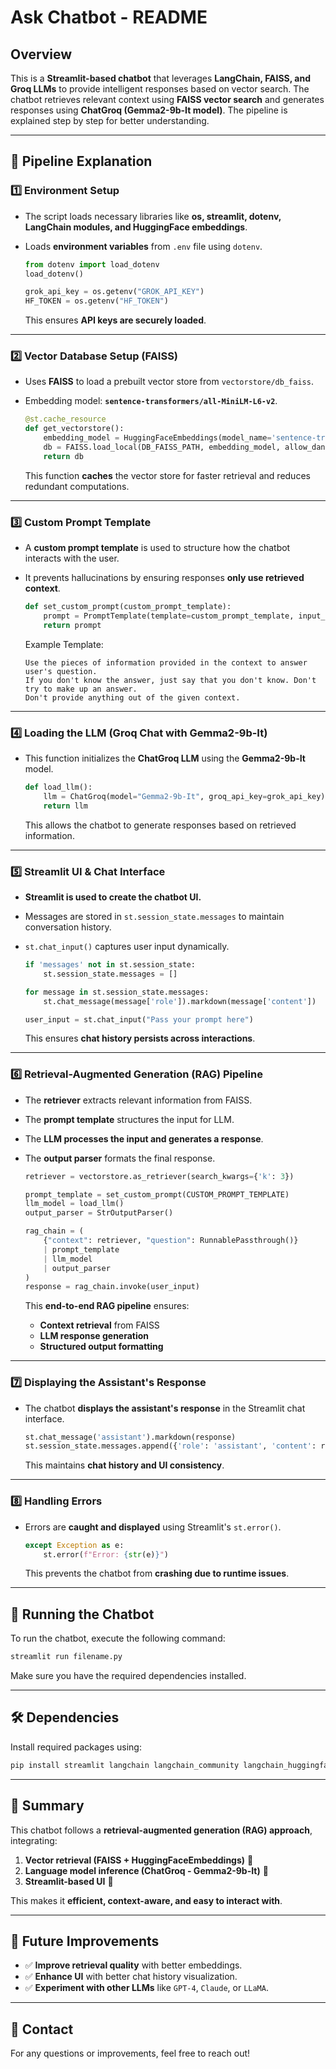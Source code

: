 # Ask Chatbot - README

## Overview
This is a **Streamlit-based chatbot** that leverages **LangChain, FAISS, and Groq LLMs** to provide intelligent responses based on vector search. The chatbot retrieves relevant context using **FAISS vector search** and generates responses using **ChatGroq (Gemma2-9b-It model)**. The pipeline is explained step by step for better understanding.

---

## 📌 Pipeline Explanation

### 1️⃣ **Environment Setup**
- The script loads necessary libraries like **os, streamlit, dotenv, LangChain modules, and HuggingFace embeddings**.
- Loads **environment variables** from `.env` file using `dotenv`.
  
  ```python
  from dotenv import load_dotenv
  load_dotenv()
  
  grok_api_key = os.getenv("GROK_API_KEY")
  HF_TOKEN = os.getenv("HF_TOKEN")
  ```
  
  This ensures **API keys are securely loaded**.

---

### 2️⃣ **Vector Database Setup (FAISS)**
- Uses **FAISS** to load a prebuilt vector store from `vectorstore/db_faiss`.
- Embedding model: **`sentence-transformers/all-MiniLM-L6-v2`**.

  ```python
  @st.cache_resource
  def get_vectorstore():
      embedding_model = HuggingFaceEmbeddings(model_name='sentence-transformers/all-MiniLM-L6-v2')
      db = FAISS.load_local(DB_FAISS_PATH, embedding_model, allow_dangerous_deserialization=True)
      return db
  ```

  This function **caches** the vector store for faster retrieval and reduces redundant computations.

---

### 3️⃣ **Custom Prompt Template**
- A **custom prompt template** is used to structure how the chatbot interacts with the user.
- It prevents hallucinations by ensuring responses **only use retrieved context**.
  
  ```python
  def set_custom_prompt(custom_prompt_template):
      prompt = PromptTemplate(template=custom_prompt_template, input_variables=["context", "question"])
      return prompt
  ```

  Example Template:
  ```
  Use the pieces of information provided in the context to answer user's question.
  If you don't know the answer, just say that you don't know. Don't try to make up an answer.
  Don't provide anything out of the given context.
  ```

---

### 4️⃣ **Loading the LLM (Groq Chat with Gemma2-9b-It)**
- This function initializes the **ChatGroq LLM** using the **Gemma2-9b-It** model.
  
  ```python
  def load_llm():
      llm = ChatGroq(model="Gemma2-9b-It", groq_api_key=grok_api_key)
      return llm
  ```

  This allows the chatbot to generate responses based on retrieved information.

---

### 5️⃣ **Streamlit UI & Chat Interface**
- **Streamlit is used to create the chatbot UI.**
- Messages are stored in `st.session_state.messages` to maintain conversation history.
- `st.chat_input()` captures user input dynamically.
  
  ```python
  if 'messages' not in st.session_state:
      st.session_state.messages = []
  
  for message in st.session_state.messages:
      st.chat_message(message['role']).markdown(message['content'])
  
  user_input = st.chat_input("Pass your prompt here")
  ```

  This ensures **chat history persists across interactions**.

---

### 6️⃣ **Retrieval-Augmented Generation (RAG) Pipeline**
- The **retriever** extracts relevant information from FAISS.
- The **prompt template** structures the input for LLM.
- The **LLM processes the input and generates a response**.
- The **output parser** formats the final response.
  
  ```python
  retriever = vectorstore.as_retriever(search_kwargs={'k': 3})
  
  prompt_template = set_custom_prompt(CUSTOM_PROMPT_TEMPLATE)
  llm_model = load_llm()
  output_parser = StrOutputParser()
  
  rag_chain = (
      {"context": retriever, "question": RunnablePassthrough()}
      | prompt_template
      | llm_model
      | output_parser
  )
  response = rag_chain.invoke(user_input)
  ```

  This **end-to-end RAG pipeline** ensures:
  - **Context retrieval** from FAISS
  - **LLM response generation**
  - **Structured output formatting**

---

### 7️⃣ **Displaying the Assistant's Response**
- The chatbot **displays the assistant's response** in the Streamlit chat interface.
  
  ```python
  st.chat_message('assistant').markdown(response)
  st.session_state.messages.append({'role': 'assistant', 'content': response})
  ```

  This maintains **chat history and UI consistency**.

---

### 8️⃣ **Handling Errors**
- Errors are **caught and displayed** using Streamlit's `st.error()`.
  
  ```python
  except Exception as e:
      st.error(f"Error: {str(e)}")
  ```

  This prevents the chatbot from **crashing due to runtime issues**.

---

## 🚀 Running the Chatbot
To run the chatbot, execute the following command:
```sh
streamlit run filename.py
```
Make sure you have the required dependencies installed.

---

## 🛠️ Dependencies
Install required packages using:
```sh
pip install streamlit langchain langchain_community langchain_huggingface faiss-cpu huggingface_hub python-dotenv
```

---

## 🔗 Summary
This chatbot follows a **retrieval-augmented generation (RAG) approach**, integrating:
1. **Vector retrieval (FAISS + HuggingFaceEmbeddings)** 📌
2. **Language model inference (ChatGroq - Gemma2-9b-It)** 🤖
3. **Streamlit-based UI** 🎨

This makes it **efficient, context-aware, and easy to interact with**.

---

## 📜 Future Improvements
- ✅ **Improve retrieval quality** with better embeddings.
- ✅ **Enhance UI** with better chat history visualization.
- ✅ **Experiment with other LLMs** like `GPT-4`, `Claude`, or `LLaMA`.

---

## 📧 Contact
For any questions or improvements, feel free to reach out!

